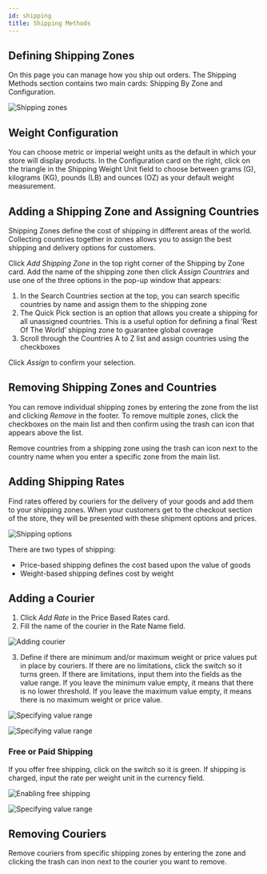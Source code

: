 ```yaml
---
id: shipping
title: Shipping Methods
---
```


## Defining Shipping Zones

On this page you can manage how you ship out orders. The Shipping Methods section contains two main cards: Shipping By Zone and Configuration.

![Shipping zones](/assets/dashboard-config/3.png)


## Weight Configuration

You can choose metric or imperial weight units as the default in which your store will display products. In the Configuration card on the right, click on the triangle in the Shipping Weight Unit field to choose between grams (G), kilograms (KG), pounds (LB) and ounces (OZ) as your default weight measurement.


## Adding a Shipping Zone and Assigning Countries

Shipping Zones define the cost of shipping in different areas of the world. Collecting countries together in zones allows you to assign the best shipping and delivery options for customers.

Click _Add&nbsp;Shipping&nbsp;Zone_ in the top right corner of the Shipping by Zone card. Add the name of the shipping zone then click _Assign&nbsp;Countries_ and use one of the three options in the pop-up window that appears:

1. In the Search Countries section at the top, you can search specific countries by name and assign them to the shipping zone
2. The Quick Pick section is an option that allows you create a shipping for all unassigned countries. This is a useful option for defining a final ‘Rest Of The World’ shipping zone to guarantee global coverage 
3. Scroll through the Countries A to Z list and assign countries using the checkboxes

Click _Assign_ to confirm your selection.

## Removing Shipping Zones and Countries

You can remove individual shipping zones by entering the zone from the list and clicking _Remove_ in the footer. To remove multiple zones, click the checkboxes on the main list and then confirm using the trash can icon that appears above the list.

Remove countries from a shipping zone using the trash can icon next to the country name when you enter a specific zone from the main list.


## Adding Shipping Rates

Find rates offered by couriers for the delivery of your goods and add them to your shipping zones. When your customers get to the checkout section of the store, they will be presented with these shipment options and prices.

![Shipping options](/assets/dashboard-config/4.png)

There are two types of shipping:

- Price-based shipping defines the cost based upon the value of goods
- Weight-based shipping defines cost by weight


## Adding a Courier

1. Click _Add&nbsp;Rate_ in the Price Based Rates card. 
2. Fill the name of the courier in the Rate Name field.

![Adding courier](/assets/dashboard-config/5.png)

3. Define if there are minimum and/or maximum weight or price values put in place by couriers. If there are no limitations, click the switch so it turns green. If there are limitations, input them into the fields as the value range. If you leave the minimum value empty, it means that there is no lower threshold. If you leave the maximum value empty, it means there is no maximum weight or price value.

![Specifying value range](/assets/dashboard-config/6.png)

![Specifying value range](/assets/dashboard-config/7.png)


### Free or Paid Shipping

If you offer free shipping, click on the switch so it is green. If shipping is charged, input the rate per weight unit in the currency field.

![Enabling free shipping](/assets/dashboard-config/8.png)

![Specifying value range](/assets/dashboard-config/9.png)


## Removing Couriers

Remove couriers from specific shipping zones by entering the zone and clicking the trash can inon next to the courier you want to remove. 
